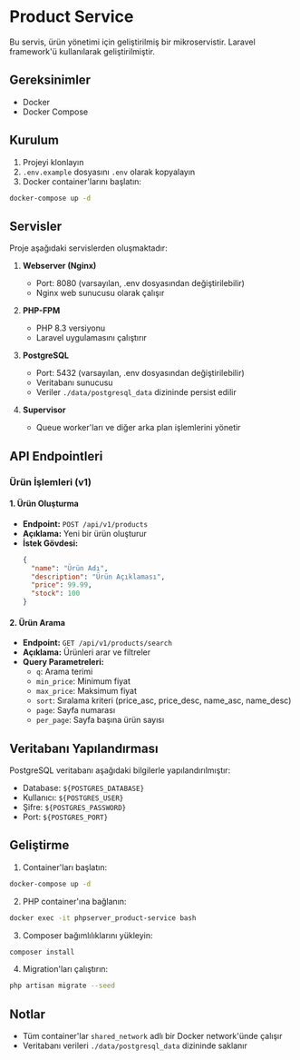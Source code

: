 # Product Service

Bu servis, ürün yönetimi için geliştirilmiş bir mikroservistir. Laravel framework'ü kullanılarak geliştirilmiştir.

## Gereksinimler

- Docker
- Docker Compose

## Kurulum

1. Projeyi klonlayın
2. `.env.example` dosyasını `.env` olarak kopyalayın
3. Docker container'larını başlatın:

```bash
docker-compose up -d
```

## Servisler

Proje aşağıdaki servislerden oluşmaktadır:

1. **Webserver (Nginx)**
   - Port: 8080 (varsayılan, .env dosyasından değiştirilebilir)
   - Nginx web sunucusu olarak çalışır

2. **PHP-FPM**
   - PHP 8.3 versiyonu
   - Laravel uygulamasını çalıştırır

3. **PostgreSQL**
   - Port: 5432 (varsayılan, .env dosyasından değiştirilebilir)
   - Veritabanı sunucusu
   - Veriler `./data/postgresql_data` dizininde persist edilir

4. **Supervisor**
   - Queue worker'ları ve diğer arka plan işlemlerini yönetir

## API Endpointleri

### Ürün İşlemleri (v1)

#### 1. Ürün Oluşturma
- **Endpoint:** `POST /api/v1/products`
- **Açıklama:** Yeni bir ürün oluşturur
- **İstek Gövdesi:**
  ```json
  {
    "name": "Ürün Adı",
    "description": "Ürün Açıklaması",
    "price": 99.99,
    "stock": 100
  }
  ```

#### 2. Ürün Arama
- **Endpoint:** `GET /api/v1/products/search`
- **Açıklama:** Ürünleri arar ve filtreler
- **Query Parametreleri:**
  - `q`: Arama terimi
  - `min_price`: Minimum fiyat
  - `max_price`: Maksimum fiyat
  - `sort`: Sıralama kriteri (price_asc, price_desc, name_asc, name_desc)
  - `page`: Sayfa numarası
  - `per_page`: Sayfa başına ürün sayısı

## Veritabanı Yapılandırması

PostgreSQL veritabanı aşağıdaki bilgilerle yapılandırılmıştır:

- Database: `${POSTGRES_DATABASE}`
- Kullanıcı: `${POSTGRES_USER}`
- Şifre: `${POSTGRES_PASSWORD}`
- Port: `${POSTGRES_PORT}`

## Geliştirme

1. Container'ları başlatın:
```bash
docker-compose up -d
```

2. PHP container'ına bağlanın:
```bash
docker exec -it phpserver_product-service bash
```

3. Composer bağımlılıklarını yükleyin:
```bash
composer install
```

4. Migration'ları çalıştırın:
```bash
php artisan migrate --seed
```

## Notlar

- Tüm container'lar `shared_network` adlı bir Docker network'ünde çalışır
- Veritabanı verileri `./data/postgresql_data` dizininde saklanır